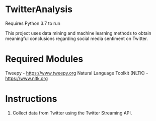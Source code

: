 # TwitterAnalysis
Requires Python 3.7 to run

This project uses data mining and machine learning methods to obtain
meaningful conclusions regarding social media sentiment on Twitter.

# Required Modules
Tweepy - https://www.tweepy.org
Natural Language Toolkit (NLTK) - https://www.nltk.org

# Instructions
1. Collect data from Twitter using the Twitter Streaming API.